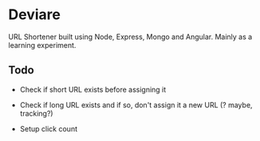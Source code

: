 # Deviare 

URL Shortener built using Node, Express, Mongo and Angular. Mainly as a learning experiment.

## Todo

* Check if short URL exists before assigning it

* Check if long URL exists and if so, don't assign it a new URL (? maybe, tracking?)

* Setup click count


